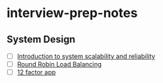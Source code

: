 # interview-prep-notes

## System Design
- [ ] [Introduction to system scalability and reliability](https://muhib.me/introduction-to-system-scalability-and-reliability)
- [ ] [Round Robin Load Balancing](https://avinetworks.com/glossary/round-robin-load-balancing)
- [ ] [12 factor app](https://12factor.net/)

